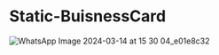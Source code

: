 # Static-BuisnessCard

![WhatsApp Image 2024-03-14 at 15 30 04_e01e8c32](https://github.com/Hla-maged/Static-BuisnessCard/assets/161922890/523923e9-f2eb-4e2c-9992-8e9dcf128026)
